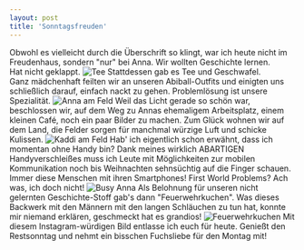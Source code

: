 ```yaml
---
layout: post
title: 'Sonntagsfreuden'
---
```


Obwohl es vielleicht durch die Überschrift so klingt, war ich heute nicht im Freudenhaus, sondern "nur" bei Anna. Wir wollten Geschichte lernen.  
Hat nicht geklappt.
![Tee](http://farm6.staticflickr.com/5503/11388435654_cce0bc99ec_c.jpg "Tee in exotischen Tassen")
Stattdessen gab es Tee und Geschwafel.  
Ganz mädchenhaft feilten wir an unseren Abiball-Outfits und einigten uns schließlich darauf, einfach nackt zu gehen. Problemlösung ist unsere Spezialität.
![Anna am Feld](http://farm8.staticflickr.com/7380/11388401606_c17b62a77b_c.jpg "Wo ist nur mein Lippenstift?!")
Weil das Licht gerade so schön war, beschlossen wir, auf dem Weg zu Annas ehemaligem Arbeitsplatz, einem kleinen Café, noch ein paar Bilder zu machen. Zum Glück wohnen wir auf dem Land, die Felder sorgen für manchmal würzige Luft und schicke Kulissen.
![Kaddi am Feld](http://farm6.staticflickr.com/5548/11388429954_0f876ed664_c.jpg "Mein Hut fliegt weg!")
Hab' ich eigentlich schon erwähnt, dass ich momentan ohne Handy bin? Dank meines wirklich ABARTIGEN Handyverschleißes muss ich Leute mit Möglichkeiten zur mobilen Kommunikation noch bis Weihnachten sehnsüchtig auf die Finger schauen. Immer diese Menschen mit ihren Smartphones! 
First World Problems? Ach was, ich doch nicht!
![Busy Anna](http://farm3.staticflickr.com/2862/11388403286_e2b78800b0_c.jpg "Being busy, Bitch!")
Als Belohnung für unseren nicht gelernten Geschichte-Stoff gab's dann "Feuerwehrkuchen". Was dieses Backwerk mit den Männern mit den langen Schläuchen zu tun hat, konnte mir niemand erklären, geschmeckt hat es grandios!
![Feuerwehrkuchen](http://farm8.staticflickr.com/7438/11388405855_3ee9597932_c.jpg "Yumyumyummy!")
Mit diesem Instagram-würdigen Bild entlasse ich euch für heute. Genießt den Restsonntag und nehmt ein bisschen Fuchsliebe für den Montag mit!